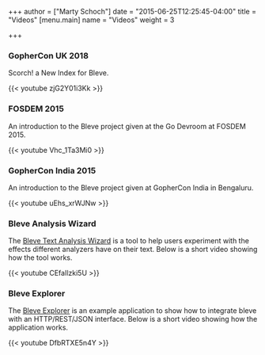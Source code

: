+++
author = ["Marty Schoch"]
date = "2015-06-25T12:25:45-04:00"
title = "Videos"
[menu.main]
name = "Videos"
weight = 3

+++

### GopherCon UK 2018

Scorch! a New Index for Bleve.

{{< youtube zjG2Y01i3Kk >}}

### FOSDEM 2015

An introduction to the Bleve project given at the Go Devroom at FOSDEM 2015.

{{< youtube Vhc_1Ta3Mi0 >}}

### GopherCon India 2015

An introduction to the Bleve project given at GopherCon India in Bengaluru.

{{< youtube uEhs_xrWJNw >}}

### Bleve Analysis Wizard

The [Bleve Text Analysis Wizard](http://analysis.blevesearch.com/) is a tool to help users experiment with the effects different analyzers have on their text.  Below is a short video showing how the tool works.

{{< youtube CEfaIlzki5U >}}

### Bleve Explorer

The [Bleve Explorer](https://github.com/blevesearch/bleve-explorer) is an example application to show how to integrate bleve with an HTTP/REST/JSON interface.  Below is a short video showing how the application works.

{{< youtube DfbRTXE5n4Y >}}
